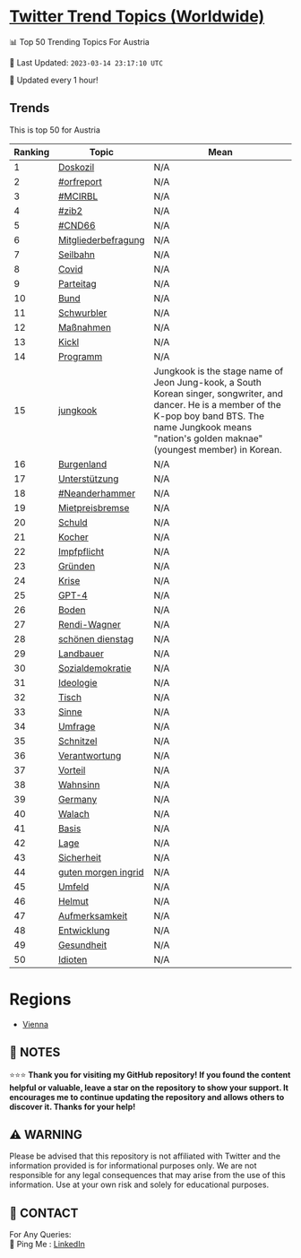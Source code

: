 [Twitter Trend Topics (Worldwide)](https://github.com/ErcinDedeoglu/Twitter-Trend-Topics)
==========


📊 Top 50 Trending Topics For Austria

📆 Last Updated: `2023-03-14 23:17:10 UTC`

🔧 Updated every 1 hour!


## Trends

This is top 50 for Austria

| Ranking | Topic | Mean |
| ------- | ------------ | ------------ |
| 1 | [Doskozil](http://twitter.com/search?q=Doskozil) | N/A |
| 2 | [#orfreport](http://twitter.com/search?q=%23orfreport) | N/A |
| 3 | [#MCIRBL](http://twitter.com/search?q=%23MCIRBL) | N/A |
| 4 | [#zib2](http://twitter.com/search?q=%23zib2) | N/A |
| 5 | [#CND66](http://twitter.com/search?q=%23CND66) | N/A |
| 6 | [Mitgliederbefragung](http://twitter.com/search?q=Mitgliederbefragung) | N/A |
| 7 | [Seilbahn](http://twitter.com/search?q=Seilbahn) | N/A |
| 8 | [Covid](http://twitter.com/search?q=Covid) | N/A |
| 9 | [Parteitag](http://twitter.com/search?q=Parteitag) | N/A |
| 10 | [Bund](http://twitter.com/search?q=Bund) | N/A |
| 11 | [Schwurbler](http://twitter.com/search?q=Schwurbler) | N/A |
| 12 | [Maßnahmen](http://twitter.com/search?q=Ma%c3%9fnahmen) | N/A |
| 13 | [Kickl](http://twitter.com/search?q=Kickl) | N/A |
| 14 | [Programm](http://twitter.com/search?q=Programm) | N/A |
| 15 | [jungkook](http://twitter.com/search?q=jungkook) | Jungkook is the stage name of Jeon Jung-kook, a South Korean singer, songwriter, and dancer. He is a member of the K-pop boy band BTS. The name Jungkook means "nation's golden maknae" (youngest member) in Korean. |
| 16 | [Burgenland](http://twitter.com/search?q=Burgenland) | N/A |
| 17 | [Unterstützung](http://twitter.com/search?q=Unterst%c3%bctzung) | N/A |
| 18 | [#Neanderhammer](http://twitter.com/search?q=%23Neanderhammer) | N/A |
| 19 | [Mietpreisbremse](http://twitter.com/search?q=Mietpreisbremse) | N/A |
| 20 | [Schuld](http://twitter.com/search?q=Schuld) | N/A |
| 21 | [Kocher](http://twitter.com/search?q=Kocher) | N/A |
| 22 | [Impfpflicht](http://twitter.com/search?q=Impfpflicht) | N/A |
| 23 | [Gründen](http://twitter.com/search?q=Gr%c3%bcnden) | N/A |
| 24 | [Krise](http://twitter.com/search?q=Krise) | N/A |
| 25 | [GPT-4](http://twitter.com/search?q=GPT-4) | N/A |
| 26 | [Boden](http://twitter.com/search?q=Boden) | N/A |
| 27 | [Rendi-Wagner](http://twitter.com/search?q=Rendi-Wagner) | N/A |
| 28 | [schönen dienstag](http://twitter.com/search?q=sch%c3%b6nen+dienstag) | N/A |
| 29 | [Landbauer](http://twitter.com/search?q=Landbauer) | N/A |
| 30 | [Sozialdemokratie](http://twitter.com/search?q=Sozialdemokratie) | N/A |
| 31 | [Ideologie](http://twitter.com/search?q=Ideologie) | N/A |
| 32 | [Tisch](http://twitter.com/search?q=Tisch) | N/A |
| 33 | [Sinne](http://twitter.com/search?q=Sinne) | N/A |
| 34 | [Umfrage](http://twitter.com/search?q=Umfrage) | N/A |
| 35 | [Schnitzel](http://twitter.com/search?q=Schnitzel) | N/A |
| 36 | [Verantwortung](http://twitter.com/search?q=Verantwortung) | N/A |
| 37 | [Vorteil](http://twitter.com/search?q=Vorteil) | N/A |
| 38 | [Wahnsinn](http://twitter.com/search?q=Wahnsinn) | N/A |
| 39 | [Germany](http://twitter.com/search?q=Germany) | N/A |
| 40 | [Walach](http://twitter.com/search?q=Walach) | N/A |
| 41 | [Basis](http://twitter.com/search?q=Basis) | N/A |
| 42 | [Lage](http://twitter.com/search?q=Lage) | N/A |
| 43 | [Sicherheit](http://twitter.com/search?q=Sicherheit) | N/A |
| 44 | [guten morgen ingrid](http://twitter.com/search?q=guten+morgen+ingrid) | N/A |
| 45 | [Umfeld](http://twitter.com/search?q=Umfeld) | N/A |
| 46 | [Helmut](http://twitter.com/search?q=Helmut) | N/A |
| 47 | [Aufmerksamkeit](http://twitter.com/search?q=Aufmerksamkeit) | N/A |
| 48 | [Entwicklung](http://twitter.com/search?q=Entwicklung) | N/A |
| 49 | [Gesundheit](http://twitter.com/search?q=Gesundheit) | N/A |
| 50 | [Idioten](http://twitter.com/search?q=Idioten) | N/A |



# Regions

* [Vienna](</Austria/Vienna.md>)



## 📝 NOTES

⭐⭐⭐ **Thank you for visiting my GitHub repository! If you found the content helpful or valuable, leave a star on the repository to show your support. It encourages me to continue updating the repository and allows others to discover it. Thanks for your help!**


## ⚠️ WARNING

Please be advised that this repository is not affiliated with Twitter and the information provided is for informational purposes only. We are not responsible for any legal consequences that may arise from the use of this information. Use at your own risk and solely for educational purposes.


## 📨 CONTACT

 For Any Queries:  
            🏓 Ping Me : [LinkedIn](https://www.linkedin.com/in/ercindedeoglu/)
